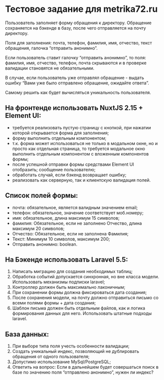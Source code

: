 # Тестовое задание для metrika72.ru

Пользователь заполняет форму обращения к директору. Обращение сохраняется на бэкенде в базу, после чего отправляется на почту директору.

Поля для заполнения: почта, телефон, фамилия, имя, отчество, текст обращения, галочка “отправить анонимно”.

Если пользователь ставит галочку “отправить анонимно”, то поля: фамилия, имя, отчество, телефон, почта скрываются и в проверке валидации становятся не обязательными.

В случае, если пользователь уже отправлял обращение - выдать ошибку “Вами уже было отправлено обращение, ожидайте ответа”.

Самому решить как будет вычисляться уникальность пользователя.

## На фронтенде использовать NuxtJS 2.15 + Element UI:
 - требуется реализовать пустую страницу с кнопкой, при нажатии которой
открывается форма для заполнения;
 - форму выполнить отдельным компонентом;
 - т.к. форма может использоваться не только в модальном окне, но и просто как
отдельная страница, то требуется модальное окно выполнить отдельным
компонентом с вложенным компонентов формы;
 - после успешной отправки формы средствами Element UI отобразить;
сообщение пользователю;
 - обработать случай, если бэкенд возвращает ошибку;
 - реализовать как серверную, так и клиентскую валидация полей.

## Список полей формы:
 - почта: обязательное, является валидным значением email;
 - телефон: обязательное, значение соответствует моб.номеру;
 - имя: обязательное, длина максимум 15 символов;
 - фамилия: Обязательное, если не заполнено Отчество, длина максимум 20 символов;
 - Отчество: Обязательное, если не заполнена Фамилия;
 - Текст: Минимум 10 символов, максимум 200;
 - Отправить анонимно: boolean.

## На Бэкенде использовать Laravel 5.5:
1) Написать миграцию для создания необходимых таблиц;
2) Обработка событий допускается синхронная, но вне класса модели. Использовать механизмы подписки laravel;
3) Контроллер должен быть максимально лаконичным;
4) При сохранении формы должна фиксироваться дата создания;
5) После сохранения модели, на почту должно отправиться письмо со всеми полями формы + дата создания;
6) Шаблон письма должен быть отдельным файлов, как и логика формирования данных для него. Использовать штатные подходы laravel.

## База данных:
1) При выборе типа поля учесть особенности валидации;
2) Создать уникальный индекс, позволяющий не дублировать обращения от
одного пользователя;
3) Допустимо использование MySql/PostgreSQL;
4) Ответить на вопрос: Если в дальнейшем будет совершаться поиск в базе по
значению поля “отправлено анонимно”, нужен ли индекс?

